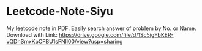 # Leetcode-Note-Siyu
My leetcode note in PDF. Easily search answer of problem by  No. or Name.
Download with Link:
https://drive.google.com/file/d/1Sc5igFbKER-vQDhSmxKpCFBU1sFNll00/view?usp=sharing

